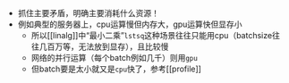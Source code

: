 - 抓住主要矛盾，明确主要消耗什么资源！
- 例如典型的服务器上，cpu运算慢但内存大，gpu运算快但显存小
  - 所以[[linalg]]中“最小二乘”`lstsq`这种场景往往只能用cpu（batchsize往往几百万等，无法放到显存），且比较慢
  - 网络的并行运算（每个batch例如几千）则用`gpu`
  - 但batch要是太小就又是`cpu`快了，参考[[profile]]